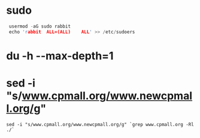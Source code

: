# sudo
```c++
 usermod -aG sudo rabbit
 echo 'rabbit  ALL=(ALL)    ALL' >> /etc/sudoers  
```
# du -h --max-depth=1 

# sed -i "s/www.cpmall.org/www.newcpmall.org/g"  
```
sed -i "s/www.cpmall.org/www.newcpmall.org/g" `grep www.cpmall.org -Rl ./`
```
